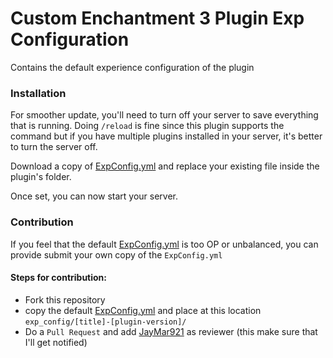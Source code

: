 # Custom Enchantment 3 Plugin Exp Configuration

Contains the default experience configuration of the plugin

### Installation

For smoother update, you'll need to turn off your server to save everything that is running. Doing `/reload` is fine since this plugin supports the command but if you have multiple plugins installed in your server, it's better to turn the server off.

Download a copy of [ExpConfig.yml](/exp_config/default/ExpConfig.yml) and replace your existing file inside the plugin's folder.

Once set, you can now start your server.

### Contribution

If you feel that the default [ExpConfig.yml](/exp_config/default/ExpConfig.yml) is too OP or unbalanced, you can provide submit your own copy of the `ExpConfig.yml`

#### Steps for contribution:

- Fork this repository
- copy the default [ExpConfig.yml](/exp_config/default/ExpConfig.yml) and place at this location `exp_config/[title]-[plugin-version]/`
- Do a `Pull Request` and add [JayMar921](https://github.com/jaymar921) as reviewer (this make sure that I'll get notified)

